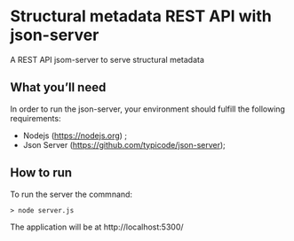 # Structural metadata REST API with json-server
A REST API jsom-server to serve structural metadata

## What you’ll need
In order to run the json-server, your environment should fulfill the following requirements:

* Nodejs (https://nodejs.org) ;
* Json Server (https://github.com/typicode/json-server); 
 


## How to run

To run the server the commnand:
```
> node server.js

```
 
The application will be at http://localhost:5300/